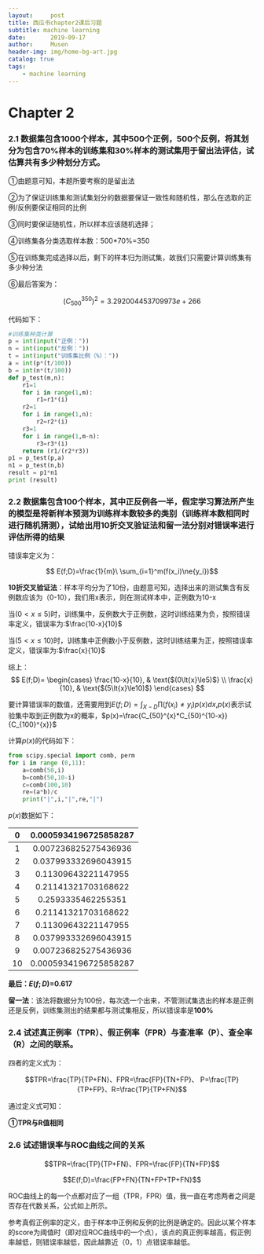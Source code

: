 ```yaml
---
layout:     post
title: 西瓜书chapter2课后习题
subtitle: machine learning
date:       2019-09-17
author:     Musen
header-img: img/home-bg-art.jpg
catalog: true
tags:
    - machine learning
---
```

<script type="text/x-mathjax-config"> MathJax.Hub.Config({ tex2jax: { inlineMath: [ ['$','$'], ['\\(','\\)'] ], processEscapes: true } }); </script> <script type="text/javascript" async src="//cdn.mathjax.org/mathjax/latest/MathJax.js?config=TeX-MML-AM_CHTML"> </script>

# Chapter 2
### 2.1 数据集包含1000个样本，其中500个正例，500个反例，将其划分为包含70%样本的训练集和30%样本的测试集用于留出法评估，试估算共有多少种划分方式。
①由题意可知，本题所要考察的是留出法

②为了保证训练集和测试集划分的数据要保证一致性和随机性，那么在选取的正例/反例要保证相同的比例

③同时要保证随机性，所以样本应该随机选择；

④训练集各分类选取样本数：500*70%=350

⑤在训练集完成选择以后，剩下的样本归为测试集，故我们只需要计算训练集有多少种分法

⑥最后答案为：
 
$$(C_{500}^{350})^2=3.292004453709973e+266$$

代码如下：
```python
#训练集种类计算
p = int(input("正例："))
n = int(input("反例："))
t = int(input("训练集比例（%）："))
a = int(p*(t/100))
b = int(n*(t/100))
def p_test(m,n):
    r1=1
    for i in range(1,m):
        r1=r1*(i)
    r2=1
    for i in range(1,n):
        r2=r2*(i)
    r3=1
    for i in range(1,m-n):
        r3=r3*(i)
    return (r1/(r2*r3))
p1 = p_test(p,a)
n1 = p_test(n,b)
result = p1*n1
print (result)
```
### 2.2 数据集包含100个样本，其中正反例各一半，假定学习算法所产生的模型是将新样本预测为训练样本数较多的类别（训练样本数相同时进行随机猜测），试给出用10折交叉验证法和留一法分别对错误率进行评估所得的结果

错误率定义为：

$$ E(f;D)=\frac{1}{m}\ \sum_{i=1}^m(f(x_i)\ne{y_i})$$

**10折交叉验证法**：样本平均分为了10份，由题意可知，选择出来的测试集含有反例数应该为（0-10），我们用x表示，则在测试样本中，正例数为10-x

当$(0\lt{x}\le5)$时，训练集中，反例数大于正例数，这时训练结果为负，按照错误率定义，错误率为:$\frac{10-x}{10}$

当$(5\lt{x}\le10)$时，训练集中正例数小于反例数，这时训练结果为正，按照错误率定义，错误率为:$\frac{x}{10}$ 

综上：
$$ E(f;D)=
\begin{cases}
\frac{10-x}{10}, & \text{$(0\lt{x}\le5)$}  \\
\frac{x}{10}, & \text{$(5\lt{x}\le10)$}
\end{cases}
$$ 

要计算错误率的数值，还需要用到$E(f;D)=\int_{X-D}\prod ({f(x_i)\ne{y_i}})p(x)dx$,$p(x)$表示试验集中取到正例数为x的概率，$p(x)=\frac{C_{50}^{x}*C_{50}^{10-x}}{C_{100}^{x}}$

计算$p(x)$的代码如下：

```python
from scipy.special import comb, perm
for i in range (0,11):
    a=comb(50,i)
    b=comb(50,10-i)
    c=comb(100,10)
    re=(a*b)/c
    print("|",i,"|",re,"|")
```
$p(x)$数据如下：

| 0 | 0.0005934196725858287 |
|:---:|:---:|
| 1 | 0.007236825275436936 |
| 2 | 0.037993332696043915 |
| 3 | 0.11309643221147955 |
| 4 | 0.21141321703168622 |
| 5 | 0.2593335462255351 |
| 6 | 0.21141321703168622 |
| 7 | 0.11309643221147955 |
| 8 | 0.037993332696043915 |
| 9 | 0.007236825275436936 |
| 10 | 0.0005934196725858287 |

**最后：$E(f;D)$=0.617**

**留一法**：该法将数据分为100份，每次选一个出来，不管测试集选出的样本是正例还是反例，训练集测出的结果都与测试集相反，所以错误率是**100%**

### 2.4 试述真正例率（TPR）、假正例率（FPR）与查准率（P）、查全率（R）之间的联系。
四者的定义式为：

$$TPR=\frac{TP}{TP+FN}、FPR=\frac{FP}{TN+FP}、
P=\frac{TP}{TP+FP}、R=\frac{TP}{TP+FN}$$ 

通过定义式可知：

**①TPR与R值相同**
### 2.6 试述错误率与ROC曲线之间的关系

$$TPR=\frac{TP}{TP+FN}、FPR=\frac{FP}{TN+FP}$$

$$E(f;D)=\frac{FP+FN}{TN+FP+TP+FN}$$ 

ROC曲线上的每一个点都对应了一组（TPR，FPR）值，我一直在考虑两者之间是否存在代数关系，公式如上所示。

参考真假正例率的定义，由于样本中正例和反例的比例是确定的。因此以某个样本的score为阈值时（即对应ROC曲线中的一个点），该点的真正例率越高，假正例率越低，则错误率越低，因此越靠近（0，1）点错误率越低。






